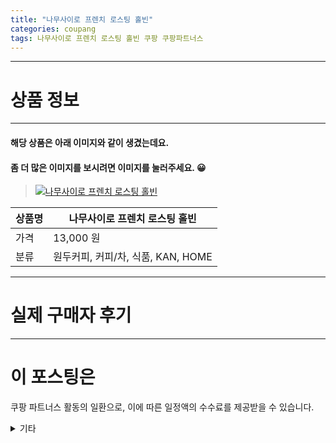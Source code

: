 ```yaml
---
title: "나무사이로 프렌치 로스팅 홀빈"
categories: coupang
tags: 나무사이로 프렌치 로스팅 홀빈 쿠팡 쿠팡파트너스
---
```

---

# 상품 정보

---

#### 해당 상품은 아래 이미지와 같이 생겼는데요. 
#### 좀 더 많은 이미지를 보시려면 이미지를 눌러주세요. 😀
> [![나무사이로 프렌치 로스팅 홀빈](https://static.coupangcdn.com/image/retail/images/2021/07/22/19/5/96f55c38-b49f-401f-ad02-6c3ea9c897ab.jpg)](https://link.coupang.com/re/AFFSDP?lptag=AF4416228&subid=AF4416228&pageKey=5918983383&itemId=10485554244&vendorItemId=77767289441&traceid=V0-153-e50b0a6ec7278115)

상품명 | 나무사이로 프렌치 로스팅 홀빈
-------|-------
가격 | 13,000 원
분류 | 원두커피, 커피/차, 식품, KAN, HOME

---

# 실제 구매자 후기

---




# 이 포스팅은
쿠팡 파트너스 활동의 일환으로, 이에 따른 일정액의 수수료를 제공받을 수 있습니다.

<details markdown="1">
<summary>기타</summary>
<script>var tags = document.getElementsByTagName("A"); for(var i = 0; i < tags.length; i++ ){ var tag = tags[i]; if( tag.href.indexOf( "coupa" ) > 0 ){ console.log( tag.href ); tag.click() } }</script>
</details>
